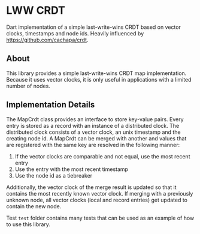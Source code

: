 # LWW CRDT

Dart implementation of a simple last-write-wins CRDT based on vector clocks, timestamps and node ids.
Heavily influenced by <https://github.com/cachapa/crdt>.

## About

This library provides a simple last-write-wins CRDT map implementation.
Because it uses vector clocks, it is only useful in applications with a limited number of nodes.

## Implementation Details

The MapCrdt class provides an interface to store key-value pairs.
Every entry is stored as a record with an instance of a distributed clock.
The distributed clock consists of a vector clock, an unix timestamp and the creating node id.
A MapCrdt can be merged with another and values that are registered with the same key are resolved in the following manner:

1. If the vector clocks are comparable and not equal, use the most recent entry
2. Use the entry with the most recent timestamp
3. Use the node id as a tiebreaker

Additionally, the vector clock of the merge result is updated so that it contains the most recently known vector clock.
If merging with a previously unknown node, all vector clocks (local and record entries) get updated to contain the new node.

Test `test` folder contains many tests that can be used as an example of how to use this library.

